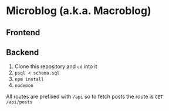 # Microblog (a.k.a. Macroblog)

## Frontend



## Backend

1.  Clone this repository and `cd` into it
2.  `psql < schema.sql`
3.  `npm install`
4.  `nodemon`

All routes are prefixed with `/api` so to fetch posts the route is `GET /api/posts`